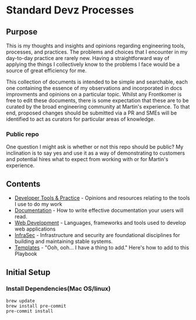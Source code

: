 # Standard Devz Processes

## Purpose

This is my thoughts and insights and opinions regarding engineering tools, processes, and practices. The problems and choices that I encounter in my day-to-day practice are rarely new. Having a straightforward way of applying the things I collectively know to the problems I face would be a source of great efficiency for me.

This collection of documents is intended to be simple and searchable, each one containing the essence of my observations and incorporated in docs improvments and opinions on a particular topic. Whilst any Frontkomer is free to edit these documents, there is some expectation that these are to be curated by the broad engineering community at Martin's experience. To that end, proposed changes should be submitted via a PR and  SMEs will be identified to act as curators for particular areas of knowledge.

### Public repo

One question I might ask is whether or not this repo should be public? My inclination is to say yes and use it as a way of demonstrating to customers and potential hires what to expect from working with or for Martin's experience.

## Contents

* [Developer Tools & Practice](./developing/README.md) - Opinions and resources relating to the tools I use to do my work
* [Documentation](./documentation/README.md) - How to write effective documentation your users will read.
* [Web Development](./web/README.md) - Languages, frameworks and tools used to develop web applications
* [InfraSec](./infrasec/README.md) - Infrastructure and security are foundational disciplines for building and maintaining stable systems.
* [Templates](./templates/README.md) - "Ooh, ooh... I have a thing to add." Here's how to add to this Playbook

## Initial Setup

### Install Dependencies(Mac OS/linux)

    brew update
    brew install pre-commit
    pre-commit install
